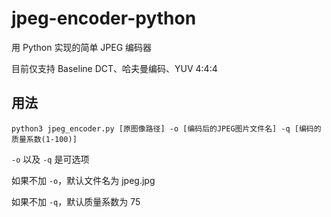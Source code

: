 # jpeg-encoder-python

用 Python 实现的简单 JPEG 编码器

目前仅支持 Baseline DCT、哈夫曼编码、YUV 4:4:4

## 用法

```
python3 jpeg_encoder.py [原图像路径] -o [编码后的JPEG图片文件名] -q [编码的质量系数(1-100)]
```

`-o` 以及 `-q` 是可选项

如果不加 `-o`，默认文件名为 jpeg.jpg

如果不加 `-q`，默认质量系数为 75
